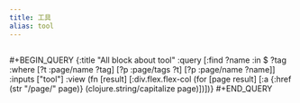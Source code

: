```yaml
---
title: 工具
alias: tool
---
```

##
#+BEGIN_QUERY
{:title "All block about tool"
 :query [:find ?name
         :in $ ?tag
         :where
         [?t :page/name ?tag]
         [?p :page/tags ?t]
         [?p :page/name ?name]]
 :inputs ["tool"]
 :view (fn [result]
         [:div.flex.flex-col
          (for [page result]
            [:a {:href (str "/page/" page)} (clojure.string/capitalize page)])])}
#+END_QUERY
